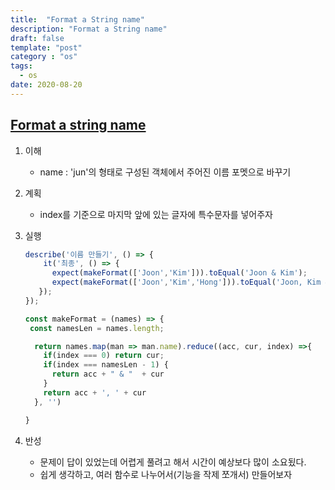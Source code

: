 ```yaml
---
title:  "Format a String name"
description: "Format a String name"
draft: false
template: "post"
category : "os"
tags:
  - os
date: 2020-08-20
---
```

## [Format a string name](https://www.codewars.com/kata/53368a47e38700bd8300030d/train/javascript)

1. 이해
    - name : 'jun'의 형태로 구성된 객체에서 주어진 이름 포멧으로 바꾸기 
2. 계획
    - index를 기준으로 마지막 앞에 있는 글자에 특수문자를 넣어주자
3. 실행
    ```js
    describe('이름 만들기', () => {
        it('최종', () => {
          expect(makeFormat(['Joon','Kim'])).toEqual('Joon & Kim');
          expect(makeFormat(['Joon','Kim','Hong'])).toEqual('Joon, Kim & Hong');
       });
    });

    const makeFormat = (names) => { 
     const namesLen = names.length;

      return names.map(man => man.name).reduce((acc, cur, index) =>{
        if(index === 0) return cur;
        if(index === namesLen - 1) {
          return acc + " & "  + cur
        }
        return acc + ', ' + cur
      }, '')

    }
    ```

4. 반성
    - 문제이 답이 있었는데 어렵게 풀려고 해서 시간이 예상보다 많이 소요됬다.
    - 쉽게 생각하고, 여러 함수로 나누어서(기능을 작제 쪼개서) 만들어보자
   
